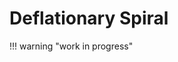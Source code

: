 # Deflationary Spiral

!!! warning "work in progress"

<!--
...
this idea is fucking stupid beyond belief, but here goes...

https://www.economicshelp.org/blog/1888/economics/deflationary-spiral/

https://archive.nytimes.com/www.nytimes.com/financialtimes/business/FT1054416347557.html


Deflation from economic depression is not the same as deflation from economic growth, obviously.

Printing money during an economic depression does not solve the cause of the depression,
 it merely enriches the recipients of the money and leads to the problems of fiat money.

Deflationary price changes due to economic growth is not a bad thing
 and is in fact the norm throughout history.


-->



